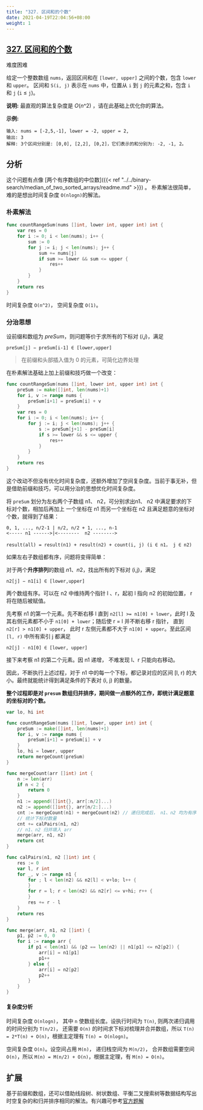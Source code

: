 ```yaml
---
title: "327. 区间和的个数"
date: 2021-04-19T22:04:56+08:00
weight: 1
---
```


## [327. 区间和的个数](https://leetcode-cn.com/problems/count-of-range-sum/)
难度困难

给定一个整数数组 `nums`，返回区间和在 `[lower, upper]` 之间的个数，包含 `lower` 和 `upper`。
区间和 `S(i, j)` 表示在 `nums` 中，位置从 `i` 到 `j` 的元素之和，包含 `i` 和 `j` (`i` ≤ `j`)。

**说明:**
最直观的算法复杂度是 *O*(*n*^2) ，请在此基础上优化你的算法。

**示例:**

```
输入: nums = [-2,5,-1], lower = -2, upper = 2,
输出: 3 
解释: 3个区间分别是: [0,0], [2,2], [0,2]，它们表示的和分别为: -2, -1, 2。
```

## 分析
这个问题有点像 [两个有序数组的中位数]({{< ref "../../binary-search/median_of_two_sorted_arrays/readme.md" >}}) 。 朴素解法很简单，难的是想出时间复杂度 `O(nlogn)`的解法。

### 朴素解法

```go
func countRangeSum(nums []int, lower int, upper int) int {
    var res = 0
    for i := 0; i < len(nums); i++ {
        sum := 0
        for j := i; j < len(nums); j++ {
            sum += nums[j]
            if sum >= lower && sum <= upper {
                res++
            }
        }
    }
    return res
}
```

时间复杂度 `O(n^2)`， 空间复杂度 `O(1)`。

### 分治思想

设前缀和数组为 *preSum*，则问题等价于求所有的下标对 (*i*,*j*)，满足

```
preSum[j] − preSum[i-1] ∈ [lower,upper]
```

> 在前缀和头部插入值为 0 的元素，可简化边界处理

在朴素解法基础上加上前缀和技巧做一个改变：

```go
func countRangeSum(nums []int, lower int, upper int) int {
	preSum := make([]int, len(nums)+1)
	for i, v := range nums {
		preSum[i+1] = preSum[i] + v
	}
	var res = 0
	for i := 0; i < len(nums); i++ {
		for j := i; j < len(nums); j++ {
			s := preSum[j+1] - preSum[i]
			if s >= lower && s <= upper {
				res++
			}
		}
	}
	return res
}
```
这个改动不但没有优化时间复杂度，还额外增加了空间复杂度。当前于事无补，但是借助前缀和技巧，可以用分治的思想优化时间复杂度。

将 `preSum` 划分为左右两个子数组 n1、 n2，可分别求出n1、 n2 中满足要求的下标对个数，相加后再加上 一个坐标在 n1 而另一个坐标在 n2 且满足题意的坐标对个数，就得到了结果：

```
0, 1, ..., n/2-1 | n/2, n/2 + 1, ..., n-1
<----- n1 ------>|<--------  n2 -------->

result(all) = result(n1) + result(n2) + count(i, j) (i ∈ n1， j ∈ n2)
```

如果左右子数组都有序，问题将变得简单：

对于两个**升序排列**的数组 *n*1、*n*2，找出所有的下标对 (i,j)，满足

```
n2[j] − n1[i] ∈ [lower,upper]
```

两个数组有序。可以在 n2 中维持两个指针 l 、r，起初 l 指向 n2 的初始位置， r 将在随后被赋值。

先考察 n1 的第一个元素。先不断右移 l 直到 `n2[l] >= n1[0] + lower`，此时 l 及其右侧元素都不小于 `n1[0] + lower`；随后使 r = l 并不断右移 r 指针， 直到 `n2[r] > n1[0] + upper`， 此时 r 左侧元素都不大于 `n1[0] + upper`。至此区间 `[l, r)` 中所有索引 j 都满足

```
n2[j] - n1[0] ∈ [lower, upper]
```

接下来考察 n1 的第二个元素。因 n1 递增， 不难发现 l、r 只能向右移动。

因此，不断执行上述过程，对于 n1 中的每一个下标，都记录对应的区间 [l, r) 的大小。最终就能统计得到满足条件的下表对 (i, j) 的数量。

**整个过程即是对 `presum` 数组归并排序，期间做一点额外的工作，即统计满足题意的坐标对的个数。**

```go
var lo, hi int

func countRangeSum(nums []int, lower, upper int) int {
	preSum := make([]int, len(nums)+1)
	for i, v := range nums {
		preSum[i+1] = preSum[i] + v
	}
	lo, hi = lower, upper
	return mergeCount(preSum)
}

func mergeCount(arr []int) int {
	n := len(arr)
	if n < 2 {
		return 0
	}
	n1 := append([]int{}, arr[:n/2]...)
	n2 := append([]int{}, arr[n/2:]...)
	cnt := mergeCount(n1) + mergeCount(n2) // 递归完成后， n1、n2 均为有序
	// 统计下标对数量
	cnt += calPairs(n1, n2)
	// n1、n2 归并填入 arr
	merge(arr, n1, n2)
	return cnt
}

func calPairs(n1, n2 []int) int {
	res := 0
	var l, r int
	for _, v := range n1 {
		for ; l < len(n2) && n2[l] < v+lo; l++ {
		}
		for r = l; r < len(n2) && n2[r] <= v+hi; r++ {
		}
		res += r - l
	}
	return res
}

func merge(arr, n1, n2 []int) {
	p1, p2 := 0, 0
	for i := range arr {
		if p1 < len(n1) && (p2 == len(n2) || n1[p1] <= n2[p2]) {
			arr[i] = n1[p1]
			p1++
		} else {
			arr[i] = n2[p2]
			p2++
		}
	}
}
```

#### 复杂度分析

时间复杂度 `O(nlogn)`， 其中 `n` 使数组长度。设执行时间为 `T(n)`, 则两次递归调用的时间分别为 `T(n/2)`， 还需要 `O(n)` 的时间求下标对梳理并合并数组，所以 `T(n) = 2*T(n) + O(n)`，根据主定理有 `T(n) = O(nlogn)`。

空间复杂度 `O(n)`。设空间占用 `M(n)`， 递归栈空间为 `M(n/2)`， 合并数组需要空间 `O(n)`，所以 `M(n) = M(n/2) + O(n)`，根据主定理，有 `M(n) = O(n)`。

## 扩展
基于前缀和数组，还可以借助线段树、树状数组、平衡二叉搜索树等数据结构写出时空复杂的和归并排序相同的解法。有兴趣可参考[官方题解](https://leetcode-cn.com/problems/count-of-range-sum/solution/qu-jian-he-de-ge-shu-by-leetcode-solution)